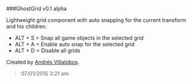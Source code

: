 ###GhostGrid v0.1 alpha


Lightweight grid component with auto snapping for the current transform and his children.

- ALT + S = Snap all game objects in the selected grid
- ALT + A = Enable auto snap for the selected grid
- ALT + D = Disable all grids


Created by [Andrés Villalobos](http://twitter.com/matnesis).
> 07/01/2015 3:21 am
